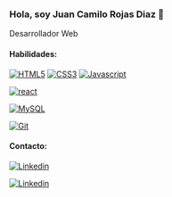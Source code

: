 ### Hola, soy Juan Camilo Rojas Diaz 👋
Desarrollador Web 

#### Habilidades:

[![HTML5](https://img.shields.io/badge/-gray?logo=html5&label=HTML5&logoColor=white&labelColor=orange&color=orange)]()
[![CSS3](https://img.shields.io/badge/-gray?logo=css3&label=CSS3&logoColor=white&labelColor=blue&color=blue)]()
[![Javascript](https://img.shields.io/badge/-gray?logo=javascript&label=Javascript&color=yellow)]()

[![react](https://img.shields.io/badge/-gray?logo=React&label=React&logoColor=white&labelColor=blue&color=blue)]()

[![MySQL](https://img.shields.io/badge/-gray?logo=mysql&label=MySQL&logoColor=white&labelColor=rgb(54%2097%20129)&color=rgb(54%2097%20129))]()

[![Git](https://img.shields.io/badge/-gray?logo=git&label=Git&logoColor=white&labelColor=red&color=red)]()


#### Contacto:

[![Linkedin](https://img.shields.io/badge/-gray?logo=linkedin&label=Perfil%20de%20Linkedin&logoColor=white&labelColor=rgb(10%20102%20194)&color=rgb(10%20102%20194))](www.linkedin.com/in/juan-camilo-rojas-díaz-a42384231)

[![Linkedin](https://img.shields.io/badge/-gray?logo=gmail&label=Enviar%20correo&logoColor=white&labelColor=rgb(221%2078%2062)&color=rgb(221%2078%2062))](mailto:juancamilor576@gmail.com)

